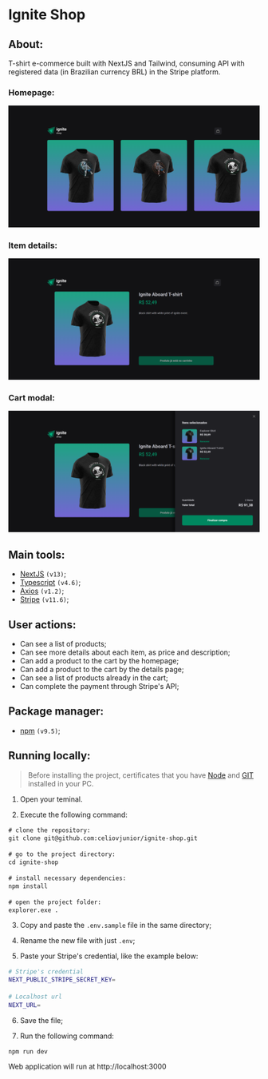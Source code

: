 <h1>Ignite Shop</h1>

## About:
T-shirt e-commerce built with NextJS and Tailwind, consuming API with registered data (in Brazilian currency BRL) in the Stripe platform.<br>


### Homepage:
![homepage](home-preview.png)

### Item details:
![item details](item-preview.png)

### Cart modal:
![cart modal page](cart-popover.png)

## Main tools:

- [NextJS](https://nextjs.org/) ```(v13)```;
- [Typescript](https://www.typescriptlang.org/docs/) ```(v4.6)```;
- [Axios](https://axios-http.com/) ```(v1.2)```;
- [Stripe](https://stripe.com/) ```(v11.6)```;

## User actions:
- Can see a list of products;
- Can see more details about each item, as price and description;
- Can add a product to the cart by the homepage;
- Can add a product to the cart by the details page;
- Can see a list of products already in the cart;
- Can complete the payment through Stripe's API;

## Package manager:
- [npm](https://www.npmjs.com/) ```(v9.5)```;

## Running locally:

> Before installing the project, certificates that you have [Node](https://nodejs.org/en) and [GIT](https://git-scm.com/) installed in your PC.

1. Open your teminal.

2. Execute the following command:

```shell
# clone the repository:
git clone git@github.com:celiovjunior/ignite-shop.git

# go to the project directory:
cd ignite-shop

# install necessary dependencies:
npm install

# open the project folder:
explorer.exe .
```

3. Copy and paste the ```.env.sample``` file in the same directory;

4. Rename the new file with just ```.env```;

5. Paste your Stripe's credential, like the example below:

```bash
# Stripe's credential
NEXT_PUBLIC_STRIPE_SECRET_KEY=

# Localhost url
NEXT_URL=
```

6. Save the file;

7. Run the following command:

```shell
npm run dev
```

Web application will run at http://localhost:3000